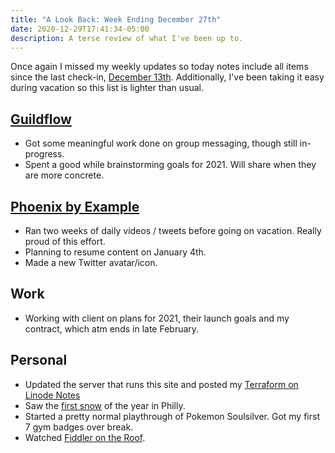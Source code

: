 ```yaml
---
title: "A Look Back: Week Ending December 27th"
date: 2020-12-29T17:41:34-05:00
description: A terse review of what I've been up to.
---
```


Once again I missed my weekly updates so today notes include all items since the last check-in, [December 13th](/posts/2020/12/look-back-dec-13/). Additionally, I've been taking it easy during vacation so this list is lighter than usual. 

## [Guildflow](/projects/guildflow/) 

* Got some meaningful work done on group messaging, though still in-progress.
* Spent a good while brainstorming goals for 2021. Will share when they are more concrete.

## [Phoenix by Example](https://twitter.com/PhoenixExamples) 

* Ran two weeks of daily videos / tweets before going on vacation. Really proud of this effort.
* Planning to resume content on January 4th.
* Made a new Twitter avatar/icon.

## Work

* Working with client on plans for 2021, their launch goals and my contract, which atm ends in late February.

## Personal

* Updated the server that runs this site and posted my [Terraform on Linode Notes](/posts/2020/12/terraform-on-linode-notes/)
* Saw the [first snow](https://twitter.com/zorn/status/1339289293177696258) of the year in Philly.
* Started a pretty normal playthrough of Pokemon Soulsilver. Got my first 7 gym badges over break.
* Watched [Fiddler on the Roof](https://twitter.com/zorn/status/1340674617606848516).
